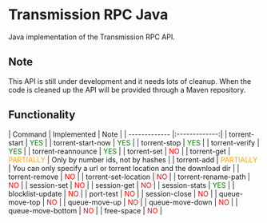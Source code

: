 Transmission RPC Java
=====================

Java implementation of the Transmission RPC API.


## Note
This API is still under development and it needs lots of cleanup. When the code is cleaned up the API will be provided through a Maven repository.

## Functionality

| Command | Implemented | Note |
| ------------- |:-------------:|
| torrent-start      | <span style="color: green">YES</span> |
| torrent-start-now      | <span style="color: green">YES</span> |
| torrent-stop | <span style="color: green">YES</span> |
| torrent-verify | <span style="color: green">YES</span> |
| torrent-reannounce | <span style="color: green">YES</span> |
| torrent-set | <span style="color: red">NO</span> |
| torrent-get | <span style="color: orange">PARTIALLY</span> | Only by number ids, not by hashes |
| torrent-add | <span style="color: orange">PARTIALLY</span> | You can only specify a url or torrent location and the download dir |
| torrent-remove | <span style="color: red">NO</span> |
| torrent-set-location | <span style="color: red">NO</span> |
| torrent-rename-path | <span style="color: red">NO</span> |
| session-set | <span style="color: red">NO</span> |
| session-get | <span style="color: red">NO</span> |
| session-stats | <span style="color: green">YES</span> |
| blocklist-update | <span style="color: red">NO</span> |
| port-test | <span style="color: red">NO</span> |
| session-close | <span style="color: red">NO</span> |
| queue-move-top | <span style="color: red">NO</span> |
| queue-move-up | <span style="color: red">NO</span> |
| queue-move-down | <span style="color: red">NO</span> |
| queue-move-bottom | <span style="color: red">NO</span> |
| free-space | <span style="color: red">NO</span> |
